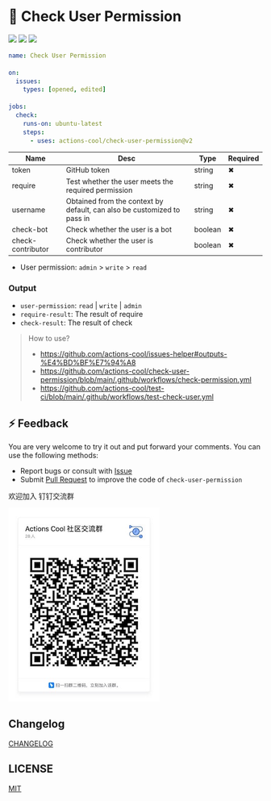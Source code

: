 # 👮 Check User Permission

![](https://img.shields.io/github/workflow/status/actions-cool/check-user-permission/CI?style=flat-square)
[![](https://img.shields.io/badge/marketplace-check--user--permission-blueviolet?style=flat-square)](https://github.com/marketplace/actions/check-user-permission)
[![](https://img.shields.io/github/v/release/actions-cool/check-user-permission?style=flat-square&color=orange)](https://github.com/actions-cool/check-user-permission/releases)



```yml
name: Check User Permission

on:
  issues:
    types: [opened, edited]

jobs:
  check:
    runs-on: ubuntu-latest
    steps:
      - uses: actions-cool/check-user-permission@v2
```


| Name | Desc | Type | Required |
| -- | -- | -- | -- |
| token | GitHub token | string | ✖ |
| require | Test whether the user meets the required permission | string | ✖ |
| username | Obtained from the context by default, can also be customized to pass in | string | ✖ |
| check-bot | Check whether the user is a bot | boolean | ✖ |
| check-contributor | Check whether the user is contributor | boolean | ✖ |

- User permission: `admin` > `write` > `read`

### Output

- `user-permission`: `read` | `write` | `admin`
- `require-result`: The result of require
- `check-result`: The result of check


> How to use?
> - https://github.com/actions-cool/issues-helper#outputs-%E4%BD%BF%E7%94%A8
> - https://github.com/actions-cool/check-user-permission/blob/main/.github/workflows/check-permission.yml
> - https://github.com/actions-cool/test-ci/blob/main/.github/workflows/test-check-user.yml

## ⚡ Feedback

You are very welcome to try it out and put forward your comments. You can use the following methods:

- Report bugs or consult with [Issue](https://github.com/actions-cool/check-user-permissionissues)
- Submit [Pull Request](https://github.com/actions-cool/check-user-permission/pulls) to improve the code of `check-user-permission`

欢迎加入 钉钉交流群

![](https://github.com/actions-cool/resources/blob/main/dingding.jpeg?raw=true)

## Changelog

[CHANGELOG](./CHANGELOG.md)

## LICENSE

[MIT](./LICENSE)
